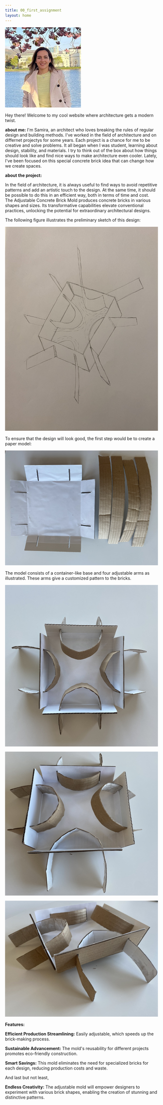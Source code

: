 ```yaml
---
title: 00_first_assignment
layout: home
---
```



![Profile Picture](image/ProfilePicture_3.png)


Hey there! Welcome to my cool website where architecture gets a modern twist.

**about me:**
I'm Samira, an architect who loves breaking the rules of regular design and building methods. I've worked in the field of architecture and on differnet projectys for some years. Each project is a chance for me to be creative and solve problems. It all began when I was student, learning about design, stability, and materials. I try to think out of the box about how things should look like and find nice ways to make architecture even cooler. Lately, I've been focused on this special concrete brick idea that can change how we create spaces. 

**about the project:**

In the field of architecture, it is always useful to find ways to avoid repetitive patterns and add an artistic touch to the design. At the same time, it should be possible to do this in an efficient way, both in terms of time and cost. The Adjustable Concrete Brick Mold produces concrete bricks in various shapes and sizes. Its transformative capabilities elevate conventional practices, unlocking the potential for extraordinary architectural designs.



The following figure illustrates the preliminary sketch of this design:


![Profile Picture](image/Sketch.jpg)



To ensure that the design will look good, the first step would be to create a paper model:



![Profile Picture](image/model1.jpg)



The model consists of a container-like base and four adjustable arms as illustrated. These arms give a customized pattern to the bricks.



![Profile Picture](image/model2.jpg)

![Profile Picture](image/model3.jpg)

![Profile Picture](image/model4.jpg)





**Features:**

**Efficient Production Streamlining:** Easily adjustable, which speeds up the brick-making process.

**Sustainable Advancement:** The mold's reusability for different projects promotes eco-friendly construction.

**Smart Savings:** This mold eliminates the need for specialized bricks for each design, reducing production costs and waste.

And last but not least, 

**Endless Creativity:** The adjustable mold will empower designers to experiment with various brick shapes, enabling the creation of stunning and distinctive patterns.

